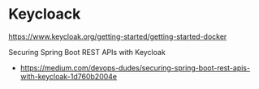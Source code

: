 # Keycloack

https://www.keycloak.org/getting-started/getting-started-docker 

Securing Spring Boot REST APIs with Keycloak
 - https://medium.com/devops-dudes/securing-spring-boot-rest-apis-with-keycloak-1d760b2004e

